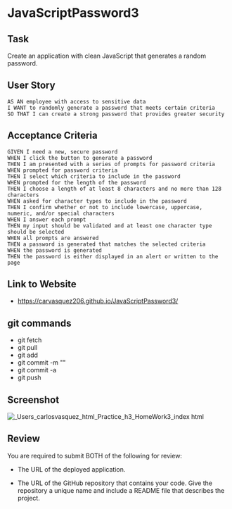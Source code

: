# JavaScriptPassword3

## Task
Create an application with clean JavaScript that generates a random password.

## User Story

```
AS AN employee with access to sensitive data
I WANT to randomly generate a password that meets certain criteria
SO THAT I can create a strong password that provides greater security
```

## Acceptance Criteria

```
GIVEN I need a new, secure password
WHEN I click the button to generate a password
THEN I am presented with a series of prompts for password criteria
WHEN prompted for password criteria
THEN I select which criteria to include in the password
WHEN prompted for the length of the password
THEN I choose a length of at least 8 characters and no more than 128 characters
WHEN asked for character types to include in the password
THEN I confirm whether or not to include lowercase, uppercase, numeric, and/or special characters
WHEN I answer each prompt
THEN my input should be validated and at least one character type should be selected
WHEN all prompts are answered
THEN a password is generated that matches the selected criteria
WHEN the password is generated
THEN the password is either displayed in an alert or written to the page
```
## Link to Website
- https://carvasquez206.github.io/JavaScriptPassword3/

## git commands
- git fetch
- git pull
- git add
- git commit -m ""
- git commit -a
- git push


## Screenshot
![_Users_carlosvasquez_html_Practice_h3_HomeWork3_index html](https://user-images.githubusercontent.com/63617482/130334202-66fc9498-71b9-47f1-9f90-a8253c5e2796.png)

## Review

You are required to submit BOTH of the following for review:

* The URL of the deployed application.

* The URL of the GitHub repository that contains your code. Give the repository a unique name and include a README file that describes the project.

